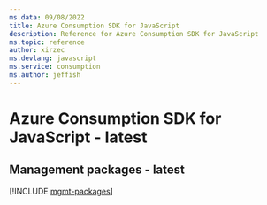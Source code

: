 ```yaml
---
ms.data: 09/08/2022
title: Azure Consumption SDK for JavaScript
description: Reference for Azure Consumption SDK for JavaScript
ms.topic: reference
author: xirzec
ms.devlang: javascript
ms.service: consumption
ms.author: jeffish
---
```

# Azure Consumption SDK for JavaScript - latest

## Management packages - latest
[!INCLUDE [mgmt-packages](consumption-mgmt-index.md)]
